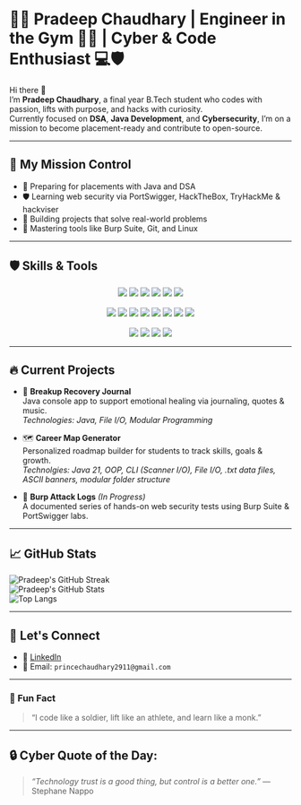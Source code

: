 # 👨‍💻 Pradeep Chaudhary | Engineer in the Gym 🏋️‍♂️ | Cyber & Code Enthusiast 💻🛡️

Hi there 👋  
I’m **Pradeep Chaudhary**, a final year B.Tech student who codes with passion, lifts with purpose, and hacks with curiosity.  
Currently focused on **DSA**, **Java Development**, and **Cybersecurity**, I’m on a mission to become placement-ready and contribute to open-source.

---

## 🚀 My Mission Control
- 🎯 Preparing for placements with Java and DSA
- 🛡️ Learning web security via PortSwigger, HackTheBox, TryHackMe & hackviser
- 🧠 Building projects that solve real-world problems
- 🔧 Mastering tools like Burp Suite, Git, and Linux

---

## 🛡️ Skills & Tools

<p align="center">
  <img src="https://img.shields.io/badge/Java-ED8B00?style=for-the-badge&logo=java&logoColor=white"/>
  <img src="https://img.shields.io/badge/DSA-Important-orange?style=for-the-badge"/>
  <img src="https://img.shields.io/badge/Cybersecurity-Active-blue?style=for-the-badge&logo=security"/>
  <img src="https://img.shields.io/badge/SQL-Database-lightgrey?style=for-the-badge&logo=sqlite"/>
  <img src="https://img.shields.io/badge/Operating System-Concepts-yellow?style=for-the-badge"/>
  <img src="https://img.shields.io/badge/Networking-CN-blue?style=for-the-badge"/>
  <br><br>
  <img src="https://img.shields.io/badge/VSCode-IDE-blue?style=for-the-badge&logo=visualstudiocode"/>
  <img src="https://img.shields.io/badge/Git-VersionControl-orange?style=for-the-badge&logo=git"/>
  <img src="https://img.shields.io/badge/GitHub-Repos-black?style=for-the-badge&logo=github"/>
  <img src="https://img.shields.io/badge/Eclipse-IDE-purple?style=for-the-badge&logo=eclipseide"/>
  <img src="https://img.shields.io/badge/HackTheBox-Profile-green?style=for-the-badge&logo=hackthebox"/>
  <img src="https://img.shields.io/badge/TryHackMe-Profile-maroon?style=for-the-badge&logo=tryhackme"/>
  <img src="https://img.shields.io/badge/Wireshark-NetworkAnalysis-blue?style=for-the-badge&logo=wireshark"/>
  <img src="https://img.shields.io/badge/BurpSuite-WebSecurity-critical?style=for-the-badge&logo=burpsuite"/>
  <br><br>

  <img src="https://img.shields.io/badge/hackviser-Profile-darkblue?style=for-the-badge&logo=hackaday&logoColor=white"/>
  <img src="https://img.shields.io/badge/Placement-2025-green?style=for-the-badge"/>
  <img src="https://img.shields.io/badge/Learning-Everyday-blue?style=for-the-badge&logo=leetcode"/>
  <img src="https://img.shields.io/badge/PortSwigger-Active-orange?style=for-the-badge&logo=portswigger"/>
</p>

---

## 🔥 Current Projects

- 🧠 **Breakup Recovery Journal**  
  Java console app to support emotional healing via journaling, quotes & music.  
  _Technologies: Java, File I/O, Modular Programming_

- 🗺️ **Career Map Generator**   
  Personalized roadmap builder for students to track skills, goals & growth.
  <br>
  _Technolgies: Java 21, OOP, CLI (Scanner I/O), File I/O, .txt data files, ASCII banners, modular folder structure_

- 🔐 **Burp Attack Logs**  *(In Progress)*
  <br>
  A documented series of hands-on web security tests using Burp Suite & PortSwigger labs.

---

## 📈 GitHub Stats

![Pradeep's GitHub Streak](https://github-readme-streak-stats.herokuapp.com/?user=pradeepjaat29&theme=radical&hide_border=true)  
![Pradeep's GitHub Stats](https://github-readme-stats.vercel.app/api?username=pradeepjaat29&show_icons=true&theme=radical&hide_border=true)  
![Top Langs](https://github-readme-stats.vercel.app/api/top-langs/?username=pradeepjaat29&layout=compact&theme=radical)

---

## 🎯 Let's Connect

- 💼 [LinkedIn](https://www.linkedin.com/in/pradeep-chaudharycs)
- 📝 Email: `princechaudhary2911@gmail.com`

---

### 🧵 Fun Fact

> “I code like a soldier, lift like an athlete, and learn like a monk.”

---

## 🔒 Cyber Quote of the Day:

> *“Technology trust is a good thing, but control is a better one.”* — Stephane Nappo
